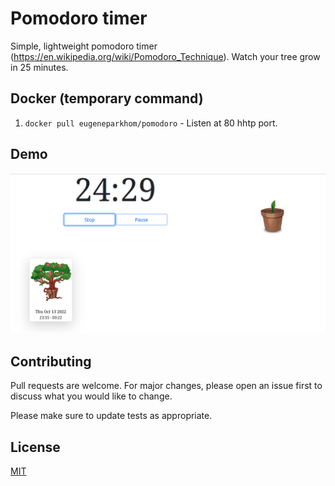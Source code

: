 # Pomodoro timer

Simple, lightweight pomodoro timer (<https://en.wikipedia.org/wiki/Pomodoro_Technique>). Watch your tree grow in 25 minutes.

## Docker (temporary command)

1. `docker pull eugeneparkhom/pomodoro` - Listen at 80 hhtp port.

## Demo

![demo image](https://github.com/la-strole/pomodoro_timer/blob/main/README/image.png)

## Contributing

Pull requests are welcome. For major changes, please open an issue first to discuss what you would like to change.

Please make sure to update tests as appropriate.

## License

[MIT](https://choosealicense.com/licenses/mit/)

